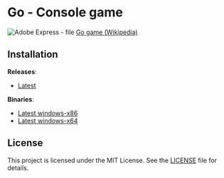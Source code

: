 # Go - Console game
![Adobe Express - file](https://github.com/user-attachments/assets/c2f6a341-d5dc-48ab-b62d-d958a7fab33a)
[Go game (Wikipedia)](https://en.wikipedia.org/wiki/Go_(game))

## Installation

**Releases**:
- [Latest](https://github.com/D4M14N20/GO-PP22/releases/latest)

**Binaries**:
- [Latest windows-x86](https://github.com/D4M14N20/GO-PP22/releases/download/v0.1.0/Go_win32.exe)
- [Latest windows-x64](https://github.com/D4M14N20/GO-PP22/releases/download/v0.1.0/Go_win64.exe)

## License
This project is licensed under the MIT License. See the [LICENSE](LICENSE) file for details.



